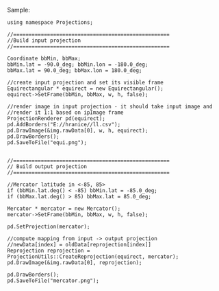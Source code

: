 
Sample:

	using namespace Projections;

    //===================================================
	//Build input projection
	//===================================================

	Coordinate bbMin, bbMax;
	bbMin.lat = -90.0_deg; bbMin.lon = -180.0_deg;	
	bbMax.lat = 90.0_deg; bbMax.lon = 180.0_deg;
	
	//create input projection and set its visible frame
	Equirectangular * equirect = new Equirectangular();
	equirect->SetFrame(bbMin, bbMax, w, h, false);

	//render image in input projection - it should take input image and
	//render it 1:1 based on ipImage frame
	ProjectionRenderer pd(equirect);
	pd.AddBorders("E://hranice//ll.csv");
	pd.DrawImage(&img.rawData[0], w, h, equirect);
	pd.DrawBorders();
	pd.SaveToFile("equi.png");


	//===================================================
	// Build output projection
	//===================================================

    //Mercator latitude in <-85, 85>
    if (bbMin.lat.deg() < -85) bbMin.lat = -85.0_deg;			
	if (bbMax.lat.deg() > 85) bbMax.lat = 85.0_deg;
	
	Mercator * mercator = new Mercator();	
	mercator->SetFrame(bbMin, bbMax, w, h, false);
				
	pd.SetProjection(mercator);	
			
	//compute mapping from input -> output projection
	//newData[index] = oldData[reprojection[index]]
	Reprojection reprojection = ProjectionUtils::CreateReprojection(equirect, mercator);
	pd.DrawImage(&img.rawData[0], reprojection);

	pd.DrawBorders();
	pd.SaveToFile("mercator.png");

	

